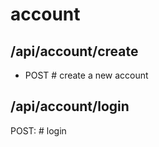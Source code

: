 # account

## /api/account/create

- POST # create a new account

## /api/account/login

  POST: # login
